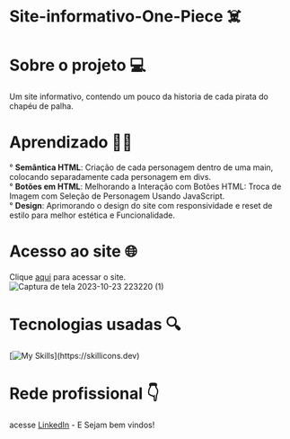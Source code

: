 # Site-informativo-One-Piece ☠️

# Sobre o projeto 💻
Um site informativo, contendo um pouco da historia de cada pirata do chapéu de palha.

# Aprendizado 👨‍💻
° <b>Semântica HTML</b>: Criação de cada personagem dentro de uma main, colocando separadamente cada personagem em divs.<br>
° <b>Botões em HTML</b>: Melhorando a Interação com Botões HTML: Troca de Imagem com Seleção de Personagem Usando JavaScript.<br>
° <b>Design</b>: Aprimorando o design do site com responsividade e reset de estilo para melhor estética e Funcionalidade.

# Acesso ao site 🌐
 Clique [aqui](https://one-piece-tripulantes.web.app/) para acessar o site.<br>
![Captura de tela 2023-10-23 223220 (1)](https://github.com/FelipeCXavier/Site-informativo-One-Piece-/assets/102839534/6a495506-3f44-4756-a731-902a383f1ebf)



# Tecnologias usadas 🔍
[![My Skills](https://skillicons.dev/icons?i=js,html,css,)](https://skillicons.dev)

# Rede profissional 👇
acesse [LinkedIn](https://www.linkedin.com/in/felipexavier2/) - E Sejam bem vindos!

